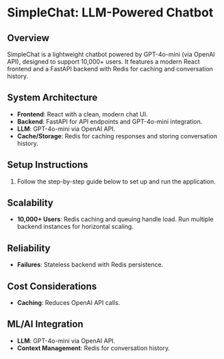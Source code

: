 # SimpleChat: LLM-Powered Chatbot

## Overview
SimpleChat is a lightweight chatbot powered by GPT-4o-mini (via OpenAI API), designed to support 10,000+ users. It features a modern React frontend and a FastAPI backend with Redis for caching and conversation history.

## System Architecture
- **Frontend**: React with a clean, modern chat UI.
- **Backend**: FastAPI for API endpoints and GPT-4o-mini integration.
- **LLM**: GPT-4o-mini via OpenAI API.
- **Cache/Storage**: Redis for caching responses and storing conversation history.

## Setup Instructions
1. Follow the step-by-step guide below to set up and run the application.

## Scalability
- **10,000+ Users**: Redis caching and queuing handle load. Run multiple backend instances for horizontal scaling.

## Reliability
- **Failures**: Stateless backend with Redis persistence.

## Cost Considerations
- **Caching**: Reduces OpenAI API calls.

## ML/AI Integration
- **LLM**: GPT-4o-mini via OpenAI API.
- **Context Management**: Redis for conversation history.